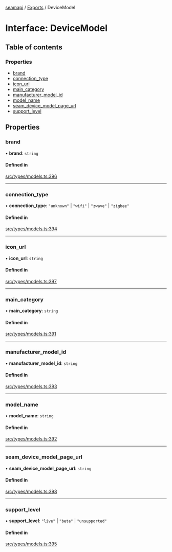 [seamapi](../README.md) / [Exports](../modules.md) / DeviceModel

# Interface: DeviceModel

## Table of contents

### Properties

- [brand](DeviceModel.md#brand)
- [connection\_type](DeviceModel.md#connection_type)
- [icon\_url](DeviceModel.md#icon_url)
- [main\_category](DeviceModel.md#main_category)
- [manufacturer\_model\_id](DeviceModel.md#manufacturer_model_id)
- [model\_name](DeviceModel.md#model_name)
- [seam\_device\_model\_page\_url](DeviceModel.md#seam_device_model_page_url)
- [support\_level](DeviceModel.md#support_level)

## Properties

### brand

• **brand**: `string`

#### Defined in

[src/types/models.ts:396](https://github.com/seamapi/javascript/blob/main/src/types/models.ts#L396)

___

### connection\_type

• **connection\_type**: ``"unknown"`` \| ``"wifi"`` \| ``"zwave"`` \| ``"zigbee"``

#### Defined in

[src/types/models.ts:394](https://github.com/seamapi/javascript/blob/main/src/types/models.ts#L394)

___

### icon\_url

• **icon\_url**: `string`

#### Defined in

[src/types/models.ts:397](https://github.com/seamapi/javascript/blob/main/src/types/models.ts#L397)

___

### main\_category

• **main\_category**: `string`

#### Defined in

[src/types/models.ts:391](https://github.com/seamapi/javascript/blob/main/src/types/models.ts#L391)

___

### manufacturer\_model\_id

• **manufacturer\_model\_id**: `string`

#### Defined in

[src/types/models.ts:393](https://github.com/seamapi/javascript/blob/main/src/types/models.ts#L393)

___

### model\_name

• **model\_name**: `string`

#### Defined in

[src/types/models.ts:392](https://github.com/seamapi/javascript/blob/main/src/types/models.ts#L392)

___

### seam\_device\_model\_page\_url

• **seam\_device\_model\_page\_url**: `string`

#### Defined in

[src/types/models.ts:398](https://github.com/seamapi/javascript/blob/main/src/types/models.ts#L398)

___

### support\_level

• **support\_level**: ``"live"`` \| ``"beta"`` \| ``"unsupported"``

#### Defined in

[src/types/models.ts:395](https://github.com/seamapi/javascript/blob/main/src/types/models.ts#L395)
